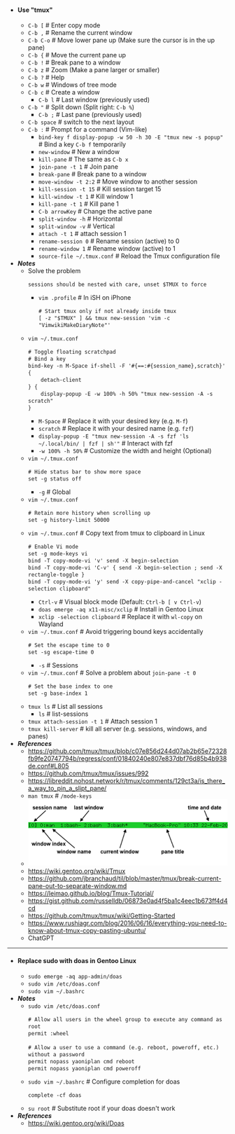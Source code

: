 - #### Use "tmux"
    - `C-b [` # Enter copy mode
    - `C-b ,` # Rename the current window
    - `C-b C-o` # Move lower pane up (Make sure the cursor is in the up pane)
    - `C-b {` # Move the current pane up
    - `C-b !` # Break pane to a window
    - `C-b z` # Zoom (Make a pane larger or smaller)
    - `C-b ?` # Help
    - `C-b w` # Windows of tree mode
    - `C-b c` # Create a window
        - `C-b l` # Last window (previously used)
    - `C-b "` # Split down (Split right: `C-b %`)
        - `C-b ;` # Last pane (previously used)
    - `C-b space` # switch to the next layout
    - `C-b :` # Prompt for a command (Vim-like)
        - `bind-key f display-popup -w 50 -h 30 -E "tmux new -s popup"` # Bind a key `C-b f` temporarily
        - `new-window` # New a window
        - `kill-pane` # The same as `C-b x`
        - `join-pane -t 1` # Join pane
        - `break-pane` # Break pane to a window
        - `move-window -t 2:2` # Move window to another session
        - `kill-session -t 15` # Kill session target 15
        - `kill-window -t 1` # Kill window 1
        - `kill-pane -t 1` # Kill pane 1
        - `C-b arrowKey` # Change the active pane
        - `split-window -h` # Horizontal
        - `split-window -v` # Vertical
        - `attach -t 1` # attach session 1
        - `rename-session 0` # Rename session (active) to 0
        - `rename-window 1` # Rename window (active) to 1
        - `source-file ~/.tmux.conf` # Reload the Tmux configuration file
- ***Notes***
    - Solve the problem
      ```
      sessions should be nested with care, unset $TMUX to force
      ```
        - `vim .profile` # In iSH on iPhone
          ```
          # Start tmux only if not already inside tmux
          [ -z "$TMUX" ] && tmux new-session 'vim -c "VimwikiMakeDiaryNote"'
          ```
    - `vim ~/.tmux.conf`
      ```
      # Toggle floating scratchpad
      # Bind a key
      bind-key -n M-Space if-shell -F '#{==:#{session_name},scratch}' {
          detach-client
      } {
          display-popup -E -w 100% -h 50% "tmux new-session -A -s scratch"
      }
      ```
        - `M-Space` # Replace it with your desired key (e.g. `M-f`)
        - `scratch` # Replace it with your desired name (e.g. `fzf`)
        - `display-popup -E "tmux new-session -A -s fzf 'ls ~/.local/bin/ | fzf | sh'"` # Interact with fzf
        - `-w 100% -h 50%` # Customize the width and height (Optional)
    - `vim ~/.tmux.conf`
      ```
      # Hide status bar to show more space
      set -g status off
      ```
        - `-g` # Global
    - `vim ~/.tmux.conf`
      ```
      # Retain more history when scrolling up
      set -g history-limit 50000
      ```
    - `vim ~/.tmux.conf` # Copy text from tmux to clipboard in Linux
      ```
      # Enable Vi mode
      set -g mode-keys vi
      bind -T copy-mode-vi 'v' send -X begin-selection
      bind -T copy-mode-vi 'C-v' { send -X begin-selection ; send -X rectangle-toggle }
      bind -T copy-mode-vi 'y' send -X copy-pipe-and-cancel "xclip -selection clipboard"
      ```
        - `Ctrl-v` # Visual block mode (Default: `Ctrl-b [ v Ctrl-v`)
        - `doas emerge -aq x11-misc/xclip` # Install in Gentoo Linux
        - `xclip -selection clipboard` # Replace it with `wl-copy` on Wayland
    - `vim ~/.tmux.conf` # Avoid triggering bound keys accidentally
      ```
      # Set the escape time to 0
      set -sg escape-time 0
      ```
        - `-s` # Sessions
    - `vim ~/.tmux.conf` # Solve a problem about `join-pane -t 0`
      ```
      # Set the base index to one
      set -g base-index 1
      ```
    - `tmux ls` # List all sessions
        - `ls` # list-sessions
    - `tmux attach-session -t 1` # Attach session 1
    - `tmux kill-server` # kill all server (e.g. sessions, windows, and panes)
- ***References***
    - https://github.com/tmux/tmux/blob/c07e856d244d07ab2b65e72328fb9fe20747794b/regress/conf/01840240e807e837dbf76d85b4b938de.conf#L805
    - https://github.com/tmux/tmux/issues/992
    - https://libreddit.nohost.network/r/tmux/comments/129ct3a/is_there_a_way_to_pin_a_slipt_pane/
    - `man tmux` # `/mode-keys`
    - ![tmux_status_line_diagram.png](./assets/tmux_status_line_diagram_1671845222091_0.png)
    - https://wiki.gentoo.org/wiki/Tmux
    - https://github.com/jbranchaud/til/blob/master/tmux/break-current-pane-out-to-separate-window.md
    - https://leimao.github.io/blog/Tmux-Tutorial/
    - https://gist.github.com/russelldb/06873e0ad4f5ba1c4eec1b673ff4d4cd
    - https://github.com/tmux/tmux/wiki/Getting-Started
    - https://www.rushiagr.com/blog/2016/06/16/everything-you-need-to-know-about-tmux-copy-pasting-ubuntu/
    - ChatGPT
- ---
- #### Replace sudo with doas in Gentoo Linux
	- `sudo emerge -aq app-admin/doas`
	- `sudo vim /etc/doas.conf`
	- `sudo vim ~/.bashrc`
- ***Notes***
	- `sudo vim /etc/doas.conf` 
	  ```
	  # Allow all users in the wheel group to execute any command as root
	  permit :wheel
	  
	  # Allow a user to use a command (e.g. reboot, poweroff, etc.) without a password
	  permit nopass yaoniplan cmd reboot
	  permit nopass yaoniplan cmd poweroff
	  ```
	- `sudo vim ~/.bashrc` # Configure completion for doas
	  ```
	  complete -cf doas
	  ```
    - `su root` # Substitute root if your doas doesn't work
- ***References***
	- https://wiki.gentoo.org/wiki/Doas

